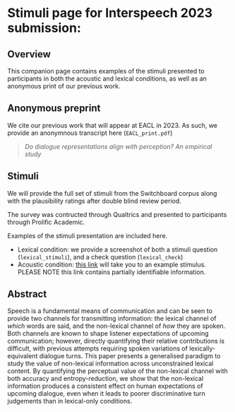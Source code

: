 # Stimuli page for Interspeech 2023 submission:

## Overview
This companion page contains examples of the stimuli presented to participants in both the acoustic and lexical conditions, as well as an anonymous print of our previous work. 

## Anonymous preprint
We cite our previous work that will appear at EACL in 2023. As such, we provide an anonymnous transcript here (`EACL_print.pdf`)
> _Do dialogue representations align with perception? An empirical study_

## Stimuli 
We will provide the full set of stimuli from the Switchboard corpus along with the plausibility ratings after double blind review period. 

The survey was contructed through Qualtrics and presented to participants through Prolific Academic. 

Examples of the stimuli presentation are included here.
- Lexical condition: we provide a screenshot of both a stimuli question (`lexical_stimuli`), and a check question (`lexical_check`)
- Acoustic condition: [this link](https://edinburghinformatics.eu.qualtrics.com/jfe/form/SV_cBg4zwtjHYAlZB4) will take you to an example stimulus. PLEASE NOTE this link contains partially identifiable information. 

## Abstract
Speech is a fundamental means of communication and can be seen to provide two channels for transmitting information: the lexical channel of *which* words are said, and the non-lexical channel of *how* they are spoken. Both channels are known to shape listener expectations of upcoming communication; however, directly quantifying their relative contributions is difficult, with previous attempts requiring spoken variations of lexically-equivalent dialogue turns. This paper presents a generalised paradigm to study the value of non-lexical information across unconstrained lexical content. By quantifying the perceptual value of the non-lexical channel with both accuracy and entropy-reduction, we show that the non-lexical information produces a consistent effect on human expectations of upcoming dialogue, even when it leads to poorer discriminative turn judgements than in lexical-only conditions.
